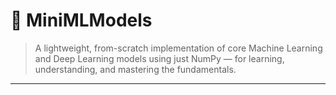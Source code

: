 # 🧠 MiniMLModels

> A lightweight, from-scratch implementation of core Machine Learning and Deep Learning models using just NumPy — for learning, understanding, and mastering the fundamentals.

---


